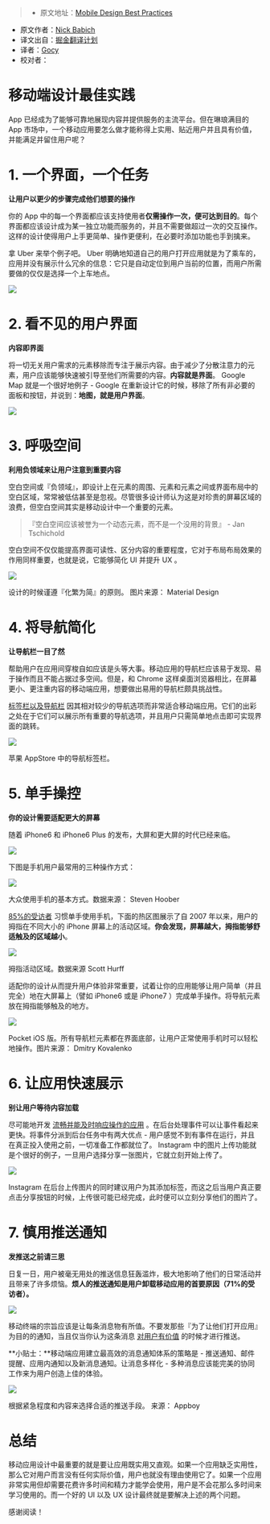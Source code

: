 > * 原文地址：[Mobile Design Best Practices](http://babich.biz/mobile-design-best-practices/)
* 原文作者：[Nick Babich](http://babich.biz/about/)
* 译文出自：[掘金翻译计划](https://github.com/xitu/gold-miner)
* 译者：[Gocy](https://github.com/Gocy015)
* 校对者：
 
# 移动端设计最佳实践

App 已经成为了能够可靠地展现内容并提供服务的主流平台。但在琳琅满目的  App 市场中，一个移动应用要怎么做才能称得上实用、贴近用户并且具有价值，并能满足并留住用户呢？
 
# 1\. 一个界面，一个任务

**让用户以更少的步骤完成他们想要的操作**

你的 App 中的每一个界面都应该支持使用者**仅需操作一次，便可达到目的**。每个界面都应该设计成为某一独立功能而服务的，并且不需要做超过一次的交互操作。这样的设计使得用户上手更简单、操作更便利，在必要时添加功能也手到擒来。 

拿 Uber 来举个例子吧。 Uber 明确地知道自己的用户打开应用就是为了乘车的，应用并没有展示什么冗余的信息：它只是自动定位到用户当前的位置，而用户所需要做的仅仅是选择一个上车地点。

![](http://babich.biz//content/images/2016/11/1.png) 

# 2\. 看不见的用户界面
 
**内容即界面**

将一切无关用户需求的元素移除而专注于展示内容。由于减少了分散注意力的元素，用户应该能够快速被引导至他们所需要的内容。**内容就是界面**。 Google Map 就是一个很好地例子 - Google 在重新设计它的时候，移除了所有非必要的面板和按钮，并说到：**地图，就是用户界面**。

![](http://babich.biz//content/images/2016/11/2.png)
 
# 3\. 呼吸空间

**利用负领域来让用户注意到重要内容**

空白空间或『负领域』，即设计上在元素的周围、元素和元素之间或界面布局中的空白区域，常常被低估甚至是忽视。尽管很多设计师认为这是对珍贵的屏幕区域的浪费，但空白空间其实是移动设计中一个重要的元素。

> 『空白空间应该被誉为一个动态元素，而不是一个没用的背景』 - Jan Tschichold

空白空间不仅仅能提高界面可读性、区分内容的重要程度，它对于布局布局效果的作用同样重要，也就是说，它能够简化 UI 并提升 UX 。

![](http://babich.biz//content/images/2016/11/3.png)

设计的时候谨遵『化繁为简』的原则。 图片来源： Material Design



# 4\. 将导航简化

**让导航栏一目了然** 

帮助用户在应用间穿梭自如应该是头等大事。移动应用的导航栏应该易于发现、易于操作而且不能占据过多空间。但是，和 Chrome 这样桌面浏览器相比，在屏幕更小、更注重内容的移动端应用，想要做出易用的导航栏颇具挑战性。

[标签栏以及导航栏](https://www.smashingmagazine.com/2016/11/the-golden-rules-of-mobile-navigation-design/) 因其相对较少的导航选项而非常适合移动端应用。它们的出彩之处在于它们可以展示所有重要的导航选项，并且用户只需简单地点击即可实现界面的跳转。

![](http://babich.biz//content/images/2016/11/4.png)

苹果 AppStore 中的导航标签栏。


 
# 5\. 单手操控 

**你的设计需要适配更大的屏幕** 

随着 iPhone6 和 iPhone6 Plus 的发布，大屏和更大屏的时代已经来临。

![](http://babich.biz//content/images/2016/11/5.png) 

下图是手机用户最常用的三种操作方式：

![](http://babich.biz//content/images/2016/11/6.png)

大众使用手机的基本方式。数据来源： Steven Hoober


[85%的受访者](http://www.uxmatters.com/mt/archives/2013/02/how-do-users-really-hold-mobile-devices.php) 习惯单手使用手机，下面的热区图展示了自 2007 年以来，用户的拇指在不同大小的 iPhone 屏幕上的活动区域。**你会发现，屏幕越大，拇指能够舒适触及的区域越小**。

 ![](http://babich.biz//content/images/2016/11/7.png)
 
拇指活动区域。数据来源 Scott Hurff

适配你的设计从而提升用户体验非常重要，试着让你的应用能够让用户简单（并且完全）地在大屏幕上（譬如 iPhone6 或是 iPhone7 ）完成单手操作。将导航元素放在拇指能够触及的地方。

![](http://babich.biz//content/images/2016/11/8.png)

Pocket iOS 版。所有导航栏元素都在界面底部，让用户正常使用手机时可以轻松地操作。图片来源： Dmitry Kovalenko



# 6\. 让应用快速展示 

**别让用户等待内容加载**  

尽可能地开发 [流畅并能及时响应操作的应用](http://babich.biz/how-to-make-users-think-your-app-loads-faster/) 。在后台处理事件可以让事件看起来更快。将事件分派到后台任务中有两大优点 - 用户感觉不到有事件在运行，并且在真正投入使用之前，一切准备工作都就位了。 Instagram 中的图片上传功能就是个很好的例子，一旦用户选择分享一张图片，它就立刻开始上传了。

![](http://babich.biz//content/images/2016/11/9.png)

Instagram 在后台上传图片的同时建议用户为其添加标签，而这之后当用户真正要点击分享按钮的时候，上传很可能已经完成，此时便可以立刻分享他们的图片了。

 

# 7\. 慎用推送通知

**发推送之前请三思**  

日复一日，用户被毫无用处的推送信息狂轰滥炸，极大地影响了他们的日常活动并且带来了许多烦恼。**烦人的推送通知是用户卸载移动应用的首要原因（71%的受访者）。**

![](http://babich.biz//content/images/2016/11/10.png)

移动终端的宗旨应该是让每条消息物有所值。不要发那些『为了让他们打开应用』为目的的通知，当且仅当你认为这条消息 [对用户有价值](http://babich.biz/how-to-create-mobile-notifications-that-users-actually-want/) 的时候才进行推送。

**小贴士：**移动端应用建立最高效的消息通知体系的策略是 - 推送通知、邮件提醒、应用内通知以及新消息通知。让消息多样化 - 多种消息应该能完美的协同工作来为用户创造上佳的体验。

![](http://babich.biz//content/images/2016/11/11.jpeg)
 

根据紧急程度和内容来选择合适的推送手段。 来源： Appboy


# 总结

移动应用设计中最重要的就是要让应用既实用又直观。如果一个应用缺乏实用性，那么它对用户而言没有任何实际价值，用户也就没有理由使用它了。如果一个应用非常实用但却需要花费许多时间和精力才能学会使用，用户是不会花那么多时间来学习使用的。而一个好的 UI 以及 UX 设计最终就是要解决上述的两个问题。

感谢阅读！
